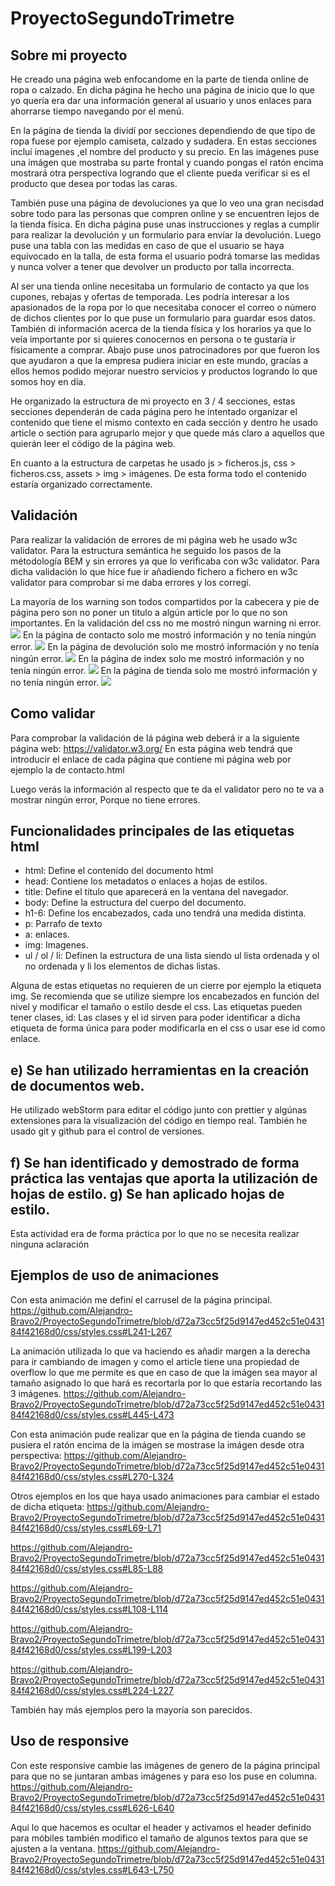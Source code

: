 # ProyectoSegundoTrimetre

## Sobre mi proyecto

He creado una página web enfocandome en la parte de tienda online de ropa o calzado.
En dicha página he hecho una página de inicio que lo que yo quería era dar una información general al usuario
y unos enlaces para ahorrarse tiempo navegando por el menú.

En la página de tienda la dividí por secciones dependiendo de que tipo de ropa fuese por ejemplo
camiseta, calzado y sudadera. En estas secciones incluí imagenes ,el nombre del producto y su precio.
En las imágenes puse una imágen que mostraba su parte frontal y cuando pongas el ratón encima mostrará otra perspectiva logrando
que el cliente pueda verificar si es el producto que desea por todas las caras.

También puse una página de devoluciones ya que lo veo una gran necisdad sobre todo para las personas que compren online y se encuentren
lejos de la tienda física. En dicha página puse unas instrucciones y reglas a cumplir para realizar la devolución y un formulario
para envíar la devolución. Luego puse una tabla con las medidas en caso de que el usuario se haya equivocado en la talla, de esta forma
el usuario podrá tomarse las medidas y nunca volver a tener que devolver un producto por talla incorrecta.

Al ser una tienda online necesitaba un formulario de contacto ya que los cupones, rebajas y ofertas de temporada.
Les podría interesar a los apasionados de la ropa por lo que necesitaba conocer el correo o número de dichos clientes por lo que 
puse un formulario para guardar esos datos. También di información acerca de la tienda física y los horarios ya que lo veía importante
por si quieres conocernos en persona o te gustaría ir físicamente a comprar. Abajo puse unos patrocinadores por que fueron los que ayudaron
a que la empresa pudiera iniciar en este mundo, gracías a ellos hemos podido mejorar nuestro servicios
y productos logrando lo que somos hoy en día. 


He organizado la estructura de mi proyecto en 3 / 4 secciones, estas secciones dependerán de cada página
pero he intentado organizar el contenido que tiene el mismo contexto en cada sección y dentro he usado article o sectión para agruparlo mejor
y que quede más claro a aquellos que quierán leer el código de la página web.

En cuanto a la estructura de carpetas he usado js > ficheros.js, css > ficheros.css, assets > img > imágenes. 
De esta forma todo el contenido estaría organizado correctamente.
## Validación
Para realizar la validación de errores de mi página web he usado w3c validator.
Para la estructura semántica he seguido los pasos de la métodología BEM y sin errores ya que lo verificaba con w3c validator.
Para dicha validación lo que hice fue ir añadiendo fichero a fichero en w3c validator para comprobar si me daba errores 
y los corregí. 

La mayoría de los warning son todos compartidos por la cabecera y pie de página pero son no poner un titulo a algún article por lo que no son importantes.
En la validación del css no me mostró ningun warning ni error.
![](assets/img/ValidacionCSS.png)
En la página de contacto solo me mostró información y no tenía ningún error.
![](assets/img/validacionContacto.png)
En la página de devolución solo me mostró información y no tenía ningún error.
![](assets/img/ValidacionDevolucion.png)
En la página de index solo me mostró información y no tenía ningún error.
![](assets/img/ValidacionIndex.png)
En la página de tienda solo me mostró información y no tenía ningún error.
![](assets/img/ValidacionTienda.png)

## Como validar
Para comprobar la validación de lá página web deberá ir a la siguiente página web:
https://validator.w3.org/
En esta página web tendrá que introducir el enlace de cada página que contiene mi página web por ejemplo la de contacto.html

Luego verás la información al respecto que te da el validator pero no te va a mostrar ningún error, Porque no tiene errores.


## Funcionalidades principales de las etiquetas html
- html: Define el contenido del documento html
- head: Contiene los metadatos o enlaces a hojas de estilos.
- title: Define el titulo que aparecerá en la ventana del navegador.
- body: Define la estructura del cuerpo del documento.
- h1-6: Define los encabezados, cada uno tendrá una medida distinta.
- p: Parrafo de texto
- a: enlaces.
- img: Imagenes.
- ul / ol / li: Definen la estructura de una lista siendo ul lista ordenada y ol no ordenada y li los elementos de dichas listas.

Alguna de estas etiquetas no requieren de un cierre por ejemplo la etiqueta img.
Se recomienda que se utilize siempre los encabezados en función del nivel y modificar el tamaño o estilo desde el css.
Las etiquetas pueden tener clases, id: Las clases y el id sirven para poder identificar a dicha etiqueta
de forma única para poder modificarla en el css o usar ese id como enlace.

## e) Se han utilizado herramientas en la creación de documentos web.
He utilizado webStorm para editar el código junto con prettier y algúnas extensiones
para la visualización del código en tiempo real. También he usado git y github para el control de versiones.

## f) Se han identificado y demostrado de forma práctica las ventajas que aporta la utilización de hojas de estilo. g) Se han aplicado hojas de estilo.


Esta actividad era de forma práctica por lo que no se necesita realizar ninguna aclaración


## Ejemplos de uso de animaciones
Con esta animación me definí el carrusel de la página principal.
https://github.com/Alejandro-Bravo2/ProyectoSegundoTrimetre/blob/d72a73cc5f25d9147ed452c51e043184f42168d0/css/styles.css#L241-L267

La animación utilizada lo que va haciendo es añadir margen a la derecha para ir cambiando de imagen
y como el article tiene una propiedad de overflow lo que me permite es que
en caso de que la imágen sea mayor al tamaño asignado lo que hará es recortarla
por lo que estaría recortando las 3 imágenes.
https://github.com/Alejandro-Bravo2/ProyectoSegundoTrimetre/blob/d72a73cc5f25d9147ed452c51e043184f42168d0/css/styles.css#L445-L473


Con esta animación pude realizar que en la página de tienda cuando se pusiera el ratón 
encima de la imágen se mostrase la imágen desde otra perspectiva:
https://github.com/Alejandro-Bravo2/ProyectoSegundoTrimetre/blob/d72a73cc5f25d9147ed452c51e043184f42168d0/css/styles.css#L270-L324


Otros ejemplos en los que haya usado animaciones
para cambiar el estado de dicha etiqueta:
https://github.com/Alejandro-Bravo2/ProyectoSegundoTrimetre/blob/d72a73cc5f25d9147ed452c51e043184f42168d0/css/styles.css#L69-L71

https://github.com/Alejandro-Bravo2/ProyectoSegundoTrimetre/blob/d72a73cc5f25d9147ed452c51e043184f42168d0/css/styles.css#L85-L88

https://github.com/Alejandro-Bravo2/ProyectoSegundoTrimetre/blob/d72a73cc5f25d9147ed452c51e043184f42168d0/css/styles.css#L108-L114

https://github.com/Alejandro-Bravo2/ProyectoSegundoTrimetre/blob/d72a73cc5f25d9147ed452c51e043184f42168d0/css/styles.css#L199-L203

https://github.com/Alejandro-Bravo2/ProyectoSegundoTrimetre/blob/d72a73cc5f25d9147ed452c51e043184f42168d0/css/styles.css#L224-L227

También hay más ejemplos pero la mayoría son parecidos.

## Uso de responsive
Con este responsive cambie las imágenes de genero de la página principal
para que no se juntaran ambas imágenes y para eso los puse en columna.
https://github.com/Alejandro-Bravo2/ProyectoSegundoTrimetre/blob/d72a73cc5f25d9147ed452c51e043184f42168d0/css/styles.css#L626-L640

Aqui lo que hacemos es ocultar el header y activamos el header definido para móbiles
también modifico el tamaño de algunos textos para que se ajusten a la ventana.
https://github.com/Alejandro-Bravo2/ProyectoSegundoTrimetre/blob/d72a73cc5f25d9147ed452c51e043184f42168d0/css/styles.css#L643-L750



